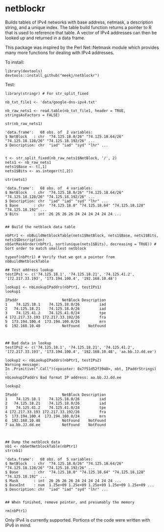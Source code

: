 # netblockr

Builds tables of IPv4 networks with base address, netmask, a
description string, and a unique index. The table build
function returns a pointer to R that is used to reference
that table. A vector of IPv4 addresses can then be looked up
and returned in a data frame.

This package was inspired by the Perl Net::Netmask module which provides many more functions for dealing with IPv4 addresses.


To install: 

    library(devtools)
    devtools::install_github("meekj/netblockr")

Test:

	library(stringr) # For str_split_fixed

	nb_txt_file1 <- 'data/google-dns-ipv4.txt'

	nb_raw_nets1 <- read.table(nb_txt_file1, header = TRUE, stringsAsFactors = FALSE)

	str(nb_raw_nets1)

	'data.frame':	68 obs. of  2 variables:
	$ NetBlock   : chr  "74.125.18.0/26" "74.125.18.64/26" "74.125.18.128/26" "74.125.18.192/26" ...
	$ Description: chr  "iad" "iad" "syd" "lhr" ...


	t <- str_split_fixed(nb_raw_nets1$NetBlock, '/', 2)
	nets1 <- nb_raw_nets1
	nets1$Base <- t[,1]
	nets1$Bits <- as.integer(t[,2])

	str(nets1)

	'data.frame':	68 obs. of  4 variables:
	$ NetBlock   : chr  "74.125.18.0/26" "74.125.18.64/26" "74.125.18.128/26" "74.125.18.192/26" ...
	$ Description: chr  "iad" "iad" "syd" "lhr" ...
	$ Base       : chr  "74.125.18.0" "74.125.18.64" "74.125.18.128" "74.125.18.192" ...
	$ Bits       : int  26 26 26 26 24 24 24 24 24 24 ...


	## Build the netblock data table

	nbPtr1 <- nbBuildNetblockTable(nets1$NetBlock, nets1$Base, nets1$Bits, nets1$Description)
	nbSetMaskOrder(nbPtr1, sort(unique(nets1$Bits), decreasing = TRUE)) # Sort order to match smallest netblock

	typeof(nbPtr1) # Verify that we got a pointer from nbBuildNetblockTable

	## Test address lookup
	testIPs1 <- c('74.125.18.1', '74.125.18.21', '74.125.41.2', '172.217.33.193', '173.194.100.4', '192.168.10.48')

	lookup1 <- nbLookupIPaddrs(nbPtr1, testIPs1)
	lookup1

	IPaddr                    NetBlock Description
	1    74.125.18.1    74.125.18.0/26         iad
	2   74.125.18.21    74.125.18.0/26         iad
	3    74.125.41.2    74.125.41.0/24         tpe
	4 172.217.33.193 172.217.33.192/26         fra
	5  173.194.100.4  173.194.100.0/24         mrn
	6  192.168.10.48          NotFound    NotFound



	## Bad data in lookup
	testIPs2 <- c('74.125.18.1', '74.125.18.21', '74.125.41.2', '172.217.33.193', '173.194.100.4', '192.168.10.48', 'aa.bb.JJ.dd.ee')

	lookup2 <- nbLookupIPaddrs(nbPtr1, testIPs2)
	Warning message:
	In .Primitive(".Call")(<pointer: 0x7f51d52f3940>, nbt, IPaddrStrings) :
	nbLookupIPaddrs Bad format IP address: aa.bb.JJ.dd.ee

	lookup2

	IPaddr                    NetBlock Description
	1    74.125.18.1    74.125.18.0/26         iad
	2   74.125.18.21    74.125.18.0/26         iad
	3    74.125.41.2    74.125.41.0/24         tpe
	4 172.217.33.193 172.217.33.192/26         fra
	5  173.194.100.4  173.194.100.0/24         mrn
	6  192.168.10.48          NotFound    NotFound
	7 aa.bb.JJ.dd.ee          NotFound    NotFound



	## Dump the netblock data
	nb1 <- nbGetNetblockTable(nbPtr1)
	str(nb1)

	'data.frame':	68 obs. of  5 variables:
	$ NetBlock   : chr  "74.125.18.0/26" "74.125.18.64/26" "74.125.18.128/26" "74.125.18.192/26" ...
	$ Base       : chr  "74.125.18.0" "74.125.18.64" "74.125.18.128" "74.125.18.192" ...
	$ Mask       : int  26 26 26 26 24 24 24 24 24 24 ...
	$ BaseInt    : num  1.25e+09 1.25e+09 1.25e+09 1.25e+09 1.25e+09 ...
	$ Description: chr  "iad" "iad" "syd" "lhr" ...


	## When finished, remove pointer, and presumably the memory

	rm(nbPtr1)

Only IPv4 is currently supported. Portions of the code were written with IPv6 in mind.
